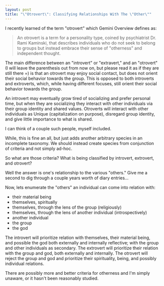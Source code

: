 ```yaml
---
layout: post
title: "\"Otrovert\": Classifying Relationships With The \"Other\""
---
```


I recently learned of the term "otrovert" which Gemini Overview defines as:

> An otrovert is a term for a personality type, coined by psychiatrist Dr. Rami Kaminski, that describes individuals who do not seek to belong to groups but instead embrace their sense of "otherness" and independent thought.

The main difference between an "introvert" or "extravert," and an "otrovert"
(I will leave the parenthesis out from now on, but please read it as if they are still there =)
is that an otrovert may enjoy social contact, but does not orient their social behavior towards the group.
This is opposed to both introverts and extroverts, which, while having different focuses, still orient their social behavior towards the group.

An introvert may eventually grow tired of socializing and prefer personal time,
but when they are socializing they interact with other individuals via their group identity and shared values.
Otroverts will interact with other individuals as Unique (capitalization on purpose), disregard group identity, and give little importance to what is shared.

I can think of a couple such people, myself included.

While, this is fine an all, but just adds another arbitrary species in an incomplete taxonomy.
We should instead create species from conjunction of criteria and not simply ad-hoc.

So what are those criteria?
What is being classified by introvert, extrovert, and otrovert?

Well the answer is one's relationship to the various "others."
Give me a second to dig through a couple years worth of diary entries...

Now, lets enumerate the "others" an individual can come into relation with:
- their material being
- themselves, spiritually
- themselves, through the lens of the group (religiously)
- themselves, through the lens of another individual (introspectively)
- another individual
- the group
- the god

The introvert will prioritize relation with themselves, their material being, and possible the god both externally and internally reflective;
with the group and other individuals as secondary.
The extrovert will prioritize their relation with the group and god, both externally and internally.
The otrovert will reject the group and god and prioritize their spirituality, being, and possibly individual relations.

There are possibly more and better criteria for otherness and I'm simply unaware,
or it hasn't been reasonably studied.
